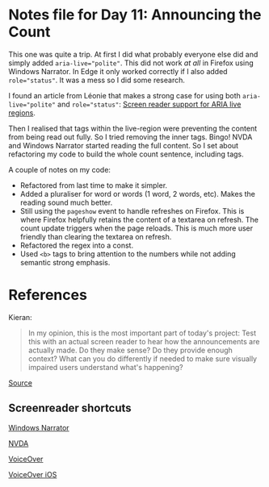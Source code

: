 # Notes file for Day 11: Announcing the Count

This one was quite a trip. At first I did what probably everyone else did and simply added `aria-live="polite"`. This did not work *at all* in Firefox using Windows Narrator. In Edge it only worked correctly if I also added `role="status"`. It was a mess so I did some research.

I found an article from Léonie that makes a strong case for using both `aria-live="polite"` and `role="status"`: [Screen reader support for ARIA live regions](https://developer.paciellogroup.com/blog/2014/03/screen-reader-support-aria-live-regions/).

Then I realised that tags within the live-region were preventing the content from being read out fully. So I tried removing the inner tags. Bingo! NVDA and Windows Narrator started reading the full content. So I set about refactoring my code to build the whole count sentence, including tags.

A couple of notes on my code:

- Refactored from last time to make it simpler.
- Added a pluraliser for word or words (1 word, 2 words, etc). Makes the reading
  sound much better.
- Still using the `pageshow` event to handle refreshes on Firefox. This is where
  Firefox helpfully retains the content of a textarea on refresh. The count
  update triggers when the page reloads. This is much more user friendly than
  clearing the textarea on refresh.
- Refactored the regex into a const.
- Used `<b>` tags to bring attention to the numbers while not adding semantic
  strong emphasis.

# References

Kieran:

> In my opinion, this is the most important part of today's project: Test this
> with an actual screen reader to hear how the announcements are actually made.
> Do they make sense? Do they provide enough context? What can you do
> differently if needed to make sure visually impaired users understand what's
> happening?

 [Source](https://vanillajs.slack.com/archives/G011C233HQF/p1590037540480800)

## Screenreader shortcuts

[Windows Narrator](https://support.microsoft.com/en-gb/help/22806/windows-10-narrator-keyboard-commands-touch-gestures)

[NVDA](https://www.nvaccess.org/files/nvda/documentation/userGuide.html?#toc18)

[VoiceOver](https://help.apple.com/voiceover/info/guide/10.12/)

[VoiceOver iOS](https://support.apple.com/en-ie/guide/iphone/iph3e2e415f/ios)
